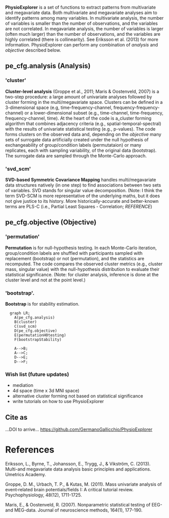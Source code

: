 
**PhysioExplorer** is a set of functions to extract patterns from multivariate and megavariate data. Both multivariate and megavariate analyses aim to identify patterns among many variables. In multivariate analysis, the number of variables is smaller than the number of observations, and the variables are not correlated. In megavariate analysis, the number of variables is larger (often much larger) than the number of observations, and the variables are highly correlated (there is collinearity). See Eriksson et al. (2013) for more information. PhysioExplorer can perform any combination of _analysis_ and _objective_ described below. 

## pe_cfg.analysis (Analysis)
### 'cluster'
**Cluster-level analysis** (Groppe et al., 2011; Maris & Oostenveld, 2007) is a two-step procedure: a large amount of univariate analyses followed by cluster forming in the multi/megavariate space. Clusters can be defined in a 3-dimensional space (e.g, time-frequency-channel, frequency-frequency-channel) or a lower-dimensional subset (e.g., time-channel, time-frequency, frequency-channel, time). At the heart of the code is a_cluster forming algorithm that combines adjacency criteria (e.g., spatial-temporal-spectral) with the results of univariate statistical testing (e.g., p-values). The code forms clusters on the observed data and, depending on the _objective_ many sets of surrogate data artificially created under the null hypothesis of exchangeability of group/condition labels (permutataion) or many replicates, each with sampling variability, of the original data (bootstrap). The surrogate data are sampled through the Monte-Carlo approach. 

### 'svd_scm'
**SVD-based Symmetric Covariance Mapping** handles multi/megavariate data structures natively (in one step) to find associations between two sets of variables. SVD stands for singular value decomposition. (Note: I think the term SVD-SCM is more representative of the underlying maths, but it does not give justice to its history. More historically-accurate and better-known terms are PLS-C (i.e., Partial Least Squares - Correlation; _REFERENCE_)






## pe_cfg.objective (Objective)
### 'permutation'

**Permutation** is for null-hypothesis testing. In each Monte-Carlo iteration, group/condition labels are shuffled with participants sampled with replacement (bootstrap) or not (permutation), and the statistics are recomputed. The code compares the observed cluster metrics (e.g., cluster mass, singular value) with the null-hypothesis distribution to evaluate their statistical significance. (Note: for cluster analysis, inference is done at the cluster level and not at the point level.)
### 'bootstrap'.

**Bootstrap** is for stability estimation.

```mermaid
  graph LR;
    A(pe_cfg.analysis)
    B(cluster)
    C(svd_scm)
    D(pe_cfg.objective)
    E(permutationH0testing)
    F(bootstrapStability)

    A-->B;
    A-->C;
    D-->E;
    D-->F;

```









### Wish list (future updates)
- mediation
- 4d space (time x 3d MNI space)
- alternative cluster forming not based on statistical significance
- write tutorials on how to use PhysioExplorer



## Cite as
...DOI to arrive...
https://github.com/GermanoGallicchio/PhysioExplorer


# References
Eriksson, L., Byrne, T., Johansson, E., Trygg, J., & Vikström, C. (2013). Multi-and megavariate data analysis basic principles and applications. Umetrics Academy.

Groppe, D. M., Urbach, T. P., & Kutas, M. (2011). Mass univariate analysis of event‐related brain potentials/fields I: A critical tutorial review. Psychophysiology, 48(12), 1711-1725.

Maris, E., & Oostenveld, R. (2007). Nonparametric statistical testing of EEG-and MEG-data. Journal of neuroscience methods, 164(1), 177-190.
